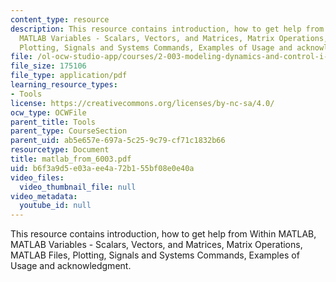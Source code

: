 ```yaml
---
content_type: resource
description: This resource contains introduction, how to get help from Within MATLAB,
  MATLAB Variables - Scalars, Vectors, and Matrices, Matrix Operations, MATLAB Files,
  Plotting, Signals and Systems Commands, Examples of Usage and acknowledgment.
file: /ol-ocw-studio-app/courses/2-003-modeling-dynamics-and-control-i-spring-2005/b6f3a9d5e03aee4a72b155bf08e0e40a_matlab_from_6003.pdf
file_size: 175106
file_type: application/pdf
learning_resource_types:
- Tools
license: https://creativecommons.org/licenses/by-nc-sa/4.0/
ocw_type: OCWFile
parent_title: Tools
parent_type: CourseSection
parent_uid: ab5e657e-697a-5c25-9c79-cf71c1832b66
resourcetype: Document
title: matlab_from_6003.pdf
uid: b6f3a9d5-e03a-ee4a-72b1-55bf08e0e40a
video_files:
  video_thumbnail_file: null
video_metadata:
  youtube_id: null
---
```

This resource contains introduction, how to get help from Within MATLAB, MATLAB Variables - Scalars, Vectors, and Matrices, Matrix Operations, MATLAB Files, Plotting, Signals and Systems Commands, Examples of Usage and acknowledgment.